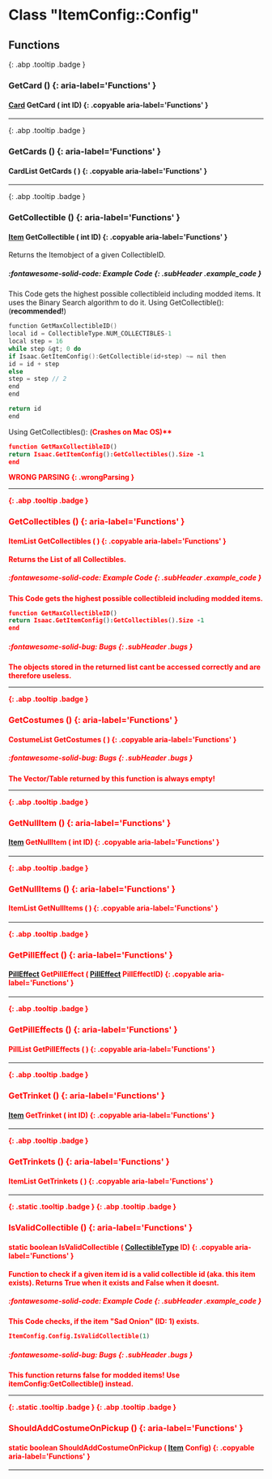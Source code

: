 # Class "ItemConfig::Config"
## Functions
[ ](#){: .abp .tooltip .badge }
### GetCard () {: aria-label='Functions' }
####  [Card](../ItemConfig_Card) GetCard ( int ID)  {: .copyable aria-label='Functions' }

___ 
[ ](#){: .abp .tooltip .badge }
### GetCards () {: aria-label='Functions' }
####  CardList GetCards ( )  {: .copyable aria-label='Functions' }

___ 
[ ](#){: .abp .tooltip .badge }
### GetCollectible () {: aria-label='Functions' }
####  [Item](../ItemConfig_Item) GetCollectible ( int ID)  {: .copyable aria-label='Functions' }

Returns the Itemobject of a given CollectibleID.
##### :fontawesome-solid-code: Example Code {: .subHeader .example_code }
This Code gets the highest possible collectibleid including modded items. It uses the Binary Search algorithm to do it.
Using GetCollectible(): (**recommended!**)
```cpp 
function GetMaxCollectibleID()
local id = CollectibleType.NUM_COLLECTIBLES-1
local step = 16
while step &gt; 0 do
if Isaac.GetItemConfig():GetCollectible(id+step) ~= nil then
id = id + step
else
step = step // 2
end
end

return id
end

```
Using GetCollectibles(): (<b style="color:red">Crashes on Mac OS)**
```cpp 
function GetMaxCollectibleID()
return Isaac.GetItemConfig():GetCollectibles().Size -1
end

```
 WRONG PARSING 
{: .wrongParsing }
___ 
[ ](#){: .abp .tooltip .badge }
### GetCollectibles () {: aria-label='Functions' }
####  ItemList GetCollectibles ( )  {: .copyable aria-label='Functions' }

Returns the List of all Collectibles. 
##### :fontawesome-solid-code: Example Code {: .subHeader .example_code }
This Code gets the highest possible collectibleid including modded items.
```cpp 
function GetMaxCollectibleID()
return Isaac.GetItemConfig():GetCollectibles().Size -1
end

```

##### :fontawesome-solid-bug: Bugs {: .subHeader .bugs }
The objects stored in the returned list cant be accessed correctly and are therefore useless.
___ 
[ ](#){: .abp .tooltip .badge }
### GetCostumes () {: aria-label='Functions' }
####  CostumeList GetCostumes ( )  {: .copyable aria-label='Functions' }

##### :fontawesome-solid-bug: Bugs {: .subHeader .bugs }
The Vector/Table returned by this function is always empty! 
___ 
[ ](#){: .abp .tooltip .badge }
### GetNullItem () {: aria-label='Functions' }
####  [Item](../ItemConfig_Item) GetNullItem ( int ID)  {: .copyable aria-label='Functions' }

___ 
[ ](#){: .abp .tooltip .badge }
### GetNullItems () {: aria-label='Functions' }
####  ItemList GetNullItems ( )  {: .copyable aria-label='Functions' }

___ 
[ ](#){: .abp .tooltip .badge }
### GetPillEffect () {: aria-label='Functions' }
####  [PillEffect](../ItemConfig_PillEffect) GetPillEffect ( [PillEffect](../ItemConfig_PillEffect) PillEffectID)  {: .copyable aria-label='Functions' }

___ 
[ ](#){: .abp .tooltip .badge }
### GetPillEffects () {: aria-label='Functions' }
####  PillList GetPillEffects ( )  {: .copyable aria-label='Functions' }

___ 
[ ](#){: .abp .tooltip .badge }
### GetTrinket () {: aria-label='Functions' }
####  [Item](../ItemConfig_Item) GetTrinket ( int ID)  {: .copyable aria-label='Functions' }

___ 
[ ](#){: .abp .tooltip .badge }
### GetTrinkets () {: aria-label='Functions' }
####  ItemList GetTrinkets ( )  {: .copyable aria-label='Functions' }

___ 
[ ](#){: .static .tooltip .badge } [ ](#){: .abp .tooltip .badge }
### IsValidCollectible () {: aria-label='Functions' }
#### static boolean IsValidCollectible ( [CollectibleType](../enums/CollectibleType) ID)  {: .copyable aria-label='Functions' }

Function to check if a given item id is a valid collectible id (aka. this item exists). Returns **True** when it exists and **False** when it doesnt.
##### :fontawesome-solid-code: Example Code {: .subHeader .example_code }
This Code checks, if the item "Sad Onion" (ID: 1) exists.
```cpp 
ItemConfig.Config.IsValidCollectible(1)

```

##### :fontawesome-solid-bug: Bugs {: .subHeader .bugs }
This function returns false for modded items! Use itemConfig:GetCollectible() instead.
___ 
[ ](#){: .static .tooltip .badge } [ ](#){: .abp .tooltip .badge }
### ShouldAddCostumeOnPickup () {: aria-label='Functions' }
#### static boolean ShouldAddCostumeOnPickup ( [Item](../ItemConfig_Item) Config)  {: .copyable aria-label='Functions' }

___ 
